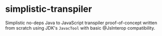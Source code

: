 # simplistic-transpiler
Simplistic no-deps Java to JavaScript transpiler proof-of-concept written from scratch using JDK's `JavacTool` with basic @JsInterop compatibility.
